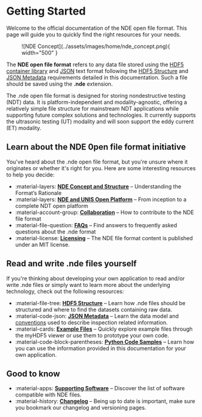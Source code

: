 # Getting Started

Welcome to the official documentation of the NDE open file format. This page will guide you to quickly find the right resources for your needs.

<figure markdown="span">
  ![NDE Concept](../assets/images/home/nde_concept.png){ width="500" }
</figure>

The **NDE open file format** refers to any data file stored using the [HDF5 container library](https://www.hdfgroup.org/) and [JSON](https://www.json.org/) text format following the [HDF5 Structure](../hdf5-structure/index.md) and [JSON Metadata](../json-metadata/index.md) requirements detailed in this documentation. Such a file should be saved using the **.nde** extension. 

The .nde open file format is designed for storing nondestructive testing (NDT) data. It is platform-independent and modality-agnostic, offering a relatively simple file structure for mainstream NDT applications while supporting future complex solutions and technologies. It currently supports the ultrasonic testing (UT) modality and will soon support the eddy current (ET) modality.

## Learn about the NDE 0pen file format initiative 

You've heard about the .nde open file format, but you're unsure where it originates or whether it's right for you. Here are some interesting resources to help you decide:

<div class="grid cards" markdown>

- :material-layers: [__NDE Concept and Structure__](nde-concept-and-structure.md) – Understanding the Format’s Rationale
- :material-layers: [__NDE and UNIS Open Platform__](nde-and-unis.md) – From inception to a complete NDT open platform
- :material-account-group: [__Collaboration__](collaboration.md) – How to contribute to the NDE file format
- :material-file-question: [__FAQs__](../faq/index.md) –  Find answers to frequently asked questions about the .nde format
- :material-license: [__Licensing__](https://raw.githubusercontent.com/Evident-Industrial/NDE_Open_File_Format/refs/heads/main/LICENSE) – The NDE file format content is published under an MIT license. 

</div>


## Read and write .nde files yourself

If you're thinking about developing your own application to read and/or write .nde files or simply want to learn more about the underlying technology, check out the following resources:

<div class="grid cards" markdown>

- :material-file-tree: [__HDF5 Structure__](../hdf5-structure/index.md) – Learn how .nde files should be structured and where to find the datasets containing raw data.
- :material-code-json: [__JSON Metadata__](../json-metadata/index.md) – Learn the data model and [conventions](../json-metadata/setup/conventions.md) used to describe inspection related information.
- :material-cards: [__Example Files__](../examples/example-files/index.md) –  Quickly explore example files through the myHDF5 viewer or use them to prototype your own code.
- :material-code-block-parentheses: [__Python Code Samples__](../examples/code-samples/index.md) –  Learn how you can use the information provided in this documentation for your own application. 

</div>


## Good to know

<div class="grid cards" markdown>

- :material-apps: [__Supporting Software__](../supporting-software/index.md) – Discover the list of software compatible with NDE files. 
- :material-history: [__Changelog__](../versioning/index.md) – Being up to date is important, make sure you bookmark our changelog and versioning pages. 
</div>

